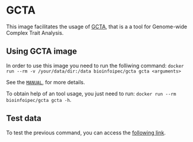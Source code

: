 # GCTA

This image facilitates the usage of [GCTA](https://cnsgenomics.com/software/gcta/), that is a a tool for Genome-wide Complex Trait Analysis.

## Using GCTA image

In order to use this image you need to run the folliwing command: `docker run --rm -v /your/data/dir:/data bioinfoipec/gcta gcta <arguments>`

See the [`MANUAL`](https://cnsgenomics.com/software/gcta/), for more details.

To obtain help of an tool usage, you just need to run: `docker run --rm bioinfoipec/gcta gcta -h`.

## Test data
To test the previous command, you can access the [following link](https://cnsgenomics.com/software/gcta/).